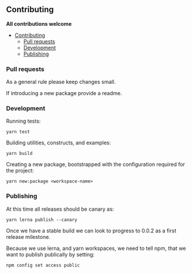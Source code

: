 ## Contributing

**All contributions welcome**

- [Contributing](#contributing)
  - [Pull requests](#pull-requests)
  - [Development](#development)
  - [Publishing](#publishing)

### Pull requests

As a general rule please keep changes small.

If introducing a new package provide a readme.

### Development

Running tests:

```
yarn test
```

Building utilities, constructs, and examples:

```
yarn build
```

Creating a new package, bootstrapped with the configuration required for the project:

```
yarn new:package <workspace-name>
```

### Publishing

At this time all releases should be canary as:

```
yarn lerna publish --canary
```

Once we have a stable build we can look to progress to 0.0.2 as a first release milestone.

Because we use lerna, and yarn workspaces, we need to tell npm, that we want to publish publically by setting:

```
npm config set access public
```
